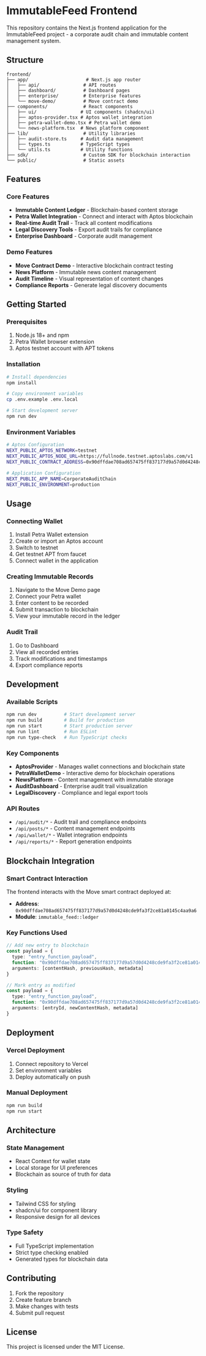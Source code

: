 # ImmutableFeed Frontend

This repository contains the Next.js frontend application for the ImmutableFeed project - a corporate audit chain and immutable content management system.

## Structure

```
frontend/
├── app/                     # Next.js app router
│   ├── api/                # API routes
│   ├── dashboard/          # Dashboard pages
│   ├── enterprise/         # Enterprise features
│   └── move-demo/          # Move contract demo
├── components/             # React components
│   ├── ui/                # UI components (shadcn/ui)
│   ├── aptos-provider.tsx # Aptos wallet integration
│   ├── petra-wallet-demo.tsx # Petra wallet demo
│   └── news-platform.tsx  # News platform component
├── lib/                    # Utility libraries
│   ├── audit-store.ts     # Audit data management
│   ├── types.ts           # TypeScript types
│   └── utils.ts           # Utility functions
├── sdk/                    # Custom SDK for blockchain interaction
└── public/                 # Static assets
```

## Features

### Core Features
- **Immutable Content Ledger** - Blockchain-based content storage
- **Petra Wallet Integration** - Connect and interact with Aptos blockchain
- **Real-time Audit Trail** - Track all content modifications
- **Legal Discovery Tools** - Export audit trails for compliance
- **Enterprise Dashboard** - Corporate audit management

### Demo Features
- **Move Contract Demo** - Interactive blockchain contract testing
- **News Platform** - Immutable news content management
- **Audit Timeline** - Visual representation of content changes
- **Compliance Reports** - Generate legal discovery documents

## Getting Started

### Prerequisites

1. Node.js 18+ and npm
2. Petra Wallet browser extension
3. Aptos testnet account with APT tokens

### Installation

```bash
# Install dependencies
npm install

# Copy environment variables
cp .env.example .env.local

# Start development server
npm run dev
```

### Environment Variables

```bash
# Aptos Configuration
NEXT_PUBLIC_APTOS_NETWORK=testnet
NEXT_PUBLIC_APTOS_NODE_URL=https://fullnode.testnet.aptoslabs.com/v1
NEXT_PUBLIC_CONTRACT_ADDRESS=0x90dffdae708ad657475ff837177d9a57d0d4248cde9fa3f2ce81a0145c4aa9a6

# Application Configuration
NEXT_PUBLIC_APP_NAME=CorporateAuditChain
NEXT_PUBLIC_ENVIRONMENT=production
```

## Usage

### Connecting Wallet

1. Install Petra Wallet extension
2. Create or import an Aptos account
3. Switch to testnet
4. Get testnet APT from faucet
5. Connect wallet in the application

### Creating Immutable Records

1. Navigate to the Move Demo page
2. Connect your Petra wallet
3. Enter content to be recorded
4. Submit transaction to blockchain
5. View your immutable record in the ledger

### Audit Trail

1. Go to Dashboard
2. View all recorded entries
3. Track modifications and timestamps
4. Export compliance reports

## Development

### Available Scripts

```bash
npm run dev          # Start development server
npm run build        # Build for production
npm run start        # Start production server
npm run lint         # Run ESLint
npm run type-check   # Run TypeScript checks
```

### Key Components

- **AptosProvider** - Manages wallet connections and blockchain state
- **PetraWalletDemo** - Interactive demo for blockchain operations
- **NewsPlatform** - Content management with immutable storage
- **AuditDashboard** - Enterprise audit trail visualization
- **LegalDiscovery** - Compliance and legal export tools

### API Routes

- `/api/audit/*` - Audit trail and compliance endpoints
- `/api/posts/*` - Content management endpoints
- `/api/wallet/*` - Wallet integration endpoints
- `/api/reports/*` - Report generation endpoints

## Blockchain Integration

### Smart Contract Interaction

The frontend interacts with the Move smart contract deployed at:
- **Address**: `0x90dffdae708ad657475ff837177d9a57d0d4248cde9fa3f2ce81a0145c4aa9a6`
- **Module**: `immutable_feed::ledger`

### Key Functions Used

```typescript
// Add new entry to blockchain
const payload = {
  type: "entry_function_payload",
  function: "0x90dffdae708ad657475ff837177d9a57d0d4248cde9fa3f2ce81a0145c4aa9a6::ledger::add_entry",
  arguments: [contentHash, previousHash, metadata]
}

// Mark entry as modified
const payload = {
  type: "entry_function_payload", 
  function: "0x90dffdae708ad657475ff837177d9a57d0d4248cde9fa3f2ce81a0145c4aa9a6::ledger::mark_deleted",
  arguments: [entryId, newContentHash, metadata]
}
```

## Deployment

### Vercel Deployment

1. Connect repository to Vercel
2. Set environment variables
3. Deploy automatically on push

### Manual Deployment

```bash
npm run build
npm run start
```

## Architecture

### State Management
- React Context for wallet state
- Local storage for UI preferences
- Blockchain as source of truth for data

### Styling
- Tailwind CSS for styling
- shadcn/ui for component library
- Responsive design for all devices

### Type Safety
- Full TypeScript implementation
- Strict type checking enabled
- Generated types for blockchain data

## Contributing

1. Fork the repository
2. Create feature branch
3. Make changes with tests
4. Submit pull request

## License

This project is licensed under the MIT License.